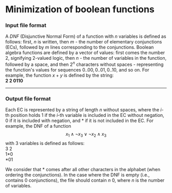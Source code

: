 # Minimization of boolean functions

### Input file format
A *DNF* (Disjunctive Normal Form) of a function with $n$ variables is defined as follows: first, $n$ is written, then $m$ - the number of elementary conjunctions (ECs), followed by $m$ lines corresponding to the conjunctions.
Boolean algebra functions are defined by a vector of values: first comes the number $2$, signifying 2-valued logic, then $n$ - the number of variables in the function, followed by a space, and then $2^n$ characters without spaces - representing the function's values for sequences $0..00, 0..01, 0..10$, and so on. For example, the function $x + y$ is defined by the string:\
**2 2 0110**

***

### Output file format

Each EC is represented by a string of length $n$ without spaces, where the $i$-th position holds $1$ if the $i$-th variable is included in the EC without negation, $0$ if it is included with negation, and * if it is not included in the EC. For example, the DNF of a function $$x_1\land\lnot{x_3}\lor\lnot{x_2}\land x_3$$ with $3$ variables is defined as follows:\
3 2\
1*0\
*01

We consider that * comes after all other characters in the alphabet (when ordering the conjunctions). In the case where the DNF is empty (i.e., contains $0$ conjunctions), the file should contain $n$ $0$, where $n$ is the number of variables.